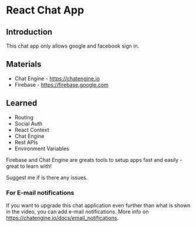 # React Chat App

## Introduction

This chat app only allows google and facebook sign in. 

## Materials
* Chat Engine - https://chatengine.io
* Firebase - https://firebase.google.com

## Learned 
* Routing
* Social Auth
* React Context
* Chat Engine
* Rest APIs
* Environment Variables

Firebase and Chat Engine are greats tools to setup apps fast and easily - great to learn with!

Suggest me if is there any issues.

### For E-mail notifications

If you want to upgrade this chat application even further than what is shown in the video, you can add e-mail notifications. More info on https://chatengine.io/docs/email_notifications.
